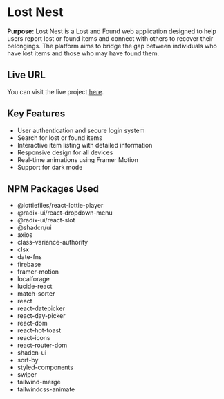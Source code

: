 <h1>Lost Nest</h1>
<p><strong>Purpose:</strong> Lost Nest is a Lost and Found web application designed to help users report lost or found items and connect with others to recover their belongings. The platform aims to bridge the gap between individuals who have lost items and those who may have found them.</p>

<h2>Live URL</h2>
<p>You can visit the live project <a href="https://lost-nest.web.app/" target="_blank">here</a>.</p>

<h2>Key Features</h2>
<ul>
    <li>User authentication and secure login system</li>
    <li>Search for lost or found items</li>
    <li>Interactive item listing with detailed information</li>
    <li>Responsive design for all devices</li>
    <li>Real-time animations using Framer Motion</li>
    <li>Support for dark mode</li>
</ul>

<h2>NPM Packages Used</h2>
<ul>
    <li>@lottiefiles/react-lottie-player</li>
    <li>@radix-ui/react-dropdown-menu</li>
    <li>@radix-ui/react-slot</li>
    <li>@shadcn/ui</li>
    <li>axios</li>
    <li>class-variance-authority</li>
    <li>clsx</li>
    <li>date-fns</li>
    <li>firebase</li>
    <li>framer-motion</li>
    <li>localforage</li>
    <li>lucide-react</li>
    <li>match-sorter</li>
    <li>react</li>
    <li>react-datepicker</li>
    <li>react-day-picker</li>
    <li>react-dom</li>
    <li>react-hot-toast</li>
    <li>react-icons</li>
    <li>react-router-dom</li>
    <li>shadcn-ui</li>
    <li>sort-by</li>
    <li>styled-components</li>
    <li>swiper</li>
    <li>tailwind-merge</li>
    <li>tailwindcss-animate</li>
</ul>
